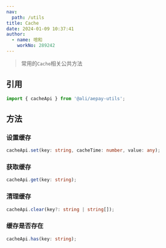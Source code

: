 ```yaml
---
nav:
  path: /utils
title: Cache
date: 2024-01-09 10:37:41
author: 
  - name: 喧和
    workNo: 289242
---
```


> 常用的`Cache`相关公共方法

## 引用
```typescript
import { cacheApi } from '@ali/aepay-utils';
```

## 方法

### 设置缓存

```typescript
cacheApi.set(key: string, cacheTime: number, value: any);
```

### 获取缓存

```typescript
cacheApi.get(key: string);
```

### 清理缓存

```typescript
cacheApi.clear(key?: string | string[]);
```

### 缓存是否存在
```typescript
cacheApi.has(key: string);
```